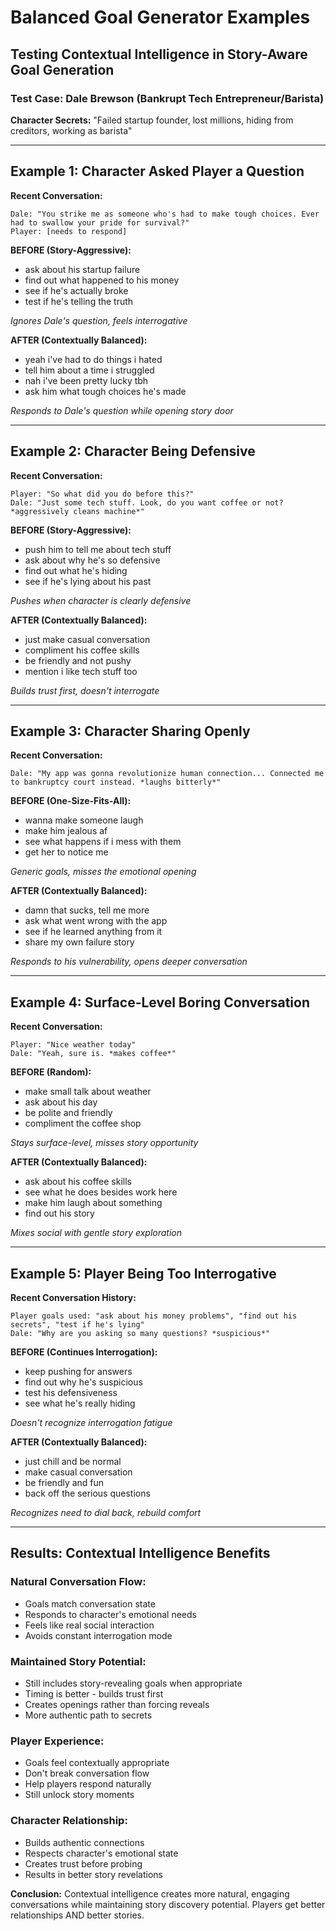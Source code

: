 # Balanced Goal Generator Examples

## Testing Contextual Intelligence in Story-Aware Goal Generation

### Test Case: Dale Brewson (Bankrupt Tech Entrepreneur/Barista)

**Character Secrets:** "Failed startup founder, lost millions, hiding from creditors, working as barista"

---

## Example 1: Character Asked Player a Question

**Recent Conversation:**
```
Dale: "You strike me as someone who's had to make tough choices. Ever had to swallow your pride for survival?"
Player: [needs to respond]
```

**BEFORE (Story-Aggressive):**
* ask about his startup failure
* find out what happened to his money  
* see if he's actually broke
* test if he's telling the truth

*Ignores Dale's question, feels interrogative*

**AFTER (Contextually Balanced):**
* yeah i've had to do things i hated
* tell him about a time i struggled
* nah i've been pretty lucky tbh
* ask him what tough choices he's made

*Responds to Dale's question while opening story door*

---

## Example 2: Character Being Defensive

**Recent Conversation:**
```
Player: "So what did you do before this?"
Dale: "Just some tech stuff. Look, do you want coffee or not? *aggressively cleans machine*"
```

**BEFORE (Story-Aggressive):**
* push him to tell me about tech stuff
* ask about why he's so defensive
* find out what he's hiding
* see if he's lying about his past

*Pushes when character is clearly defensive*

**AFTER (Contextually Balanced):**
* just make casual conversation  
* compliment his coffee skills
* be friendly and not pushy
* mention i like tech stuff too

*Builds trust first, doesn't interrogate*

---

## Example 3: Character Sharing Openly

**Recent Conversation:**
```
Dale: "My app was gonna revolutionize human connection... Connected me to bankruptcy court instead. *laughs bitterly*"
```

**BEFORE (One-Size-Fits-All):**
* wanna make someone laugh
* make him jealous af
* see what happens if i mess with them
* get her to notice me

*Generic goals, misses the emotional opening*

**AFTER (Contextually Balanced):**
* damn that sucks, tell me more
* ask what went wrong with the app
* see if he learned anything from it
* share my own failure story

*Responds to his vulnerability, opens deeper conversation*

---

## Example 4: Surface-Level Boring Conversation

**Recent Conversation:**
```
Player: "Nice weather today"
Dale: "Yeah, sure is. *makes coffee*"
```

**BEFORE (Random):**
* make small talk about weather
* ask about his day
* be polite and friendly
* compliment the coffee shop

*Stays surface-level, misses story opportunity*

**AFTER (Contextually Balanced):**
* ask about his coffee skills
* see what he does besides work here
* make him laugh about something
* find out his story

*Mixes social with gentle story exploration*

---

## Example 5: Player Being Too Interrogative

**Recent Conversation History:**
```
Player goals used: "ask about his money problems", "find out his secrets", "test if he's lying"
Dale: "Why are you asking so many questions? *suspicious*"
```

**BEFORE (Continues Interrogation):**
* keep pushing for answers
* find out why he's suspicious
* test his defensiveness  
* see what he's really hiding

*Doesn't recognize interrogation fatigue*

**AFTER (Contextually Balanced):**
* just chill and be normal
* make casual conversation
* be friendly and fun
* back off the serious questions

*Recognizes need to dial back, rebuild comfort*

---

## Results: Contextual Intelligence Benefits

### Natural Conversation Flow:
- Goals match conversation state
- Responds to character's emotional needs
- Feels like real social interaction
- Avoids constant interrogation mode

### Maintained Story Potential:
- Still includes story-revealing goals when appropriate
- Timing is better - builds trust first
- Creates openings rather than forcing reveals
- More authentic path to secrets

### Player Experience:
- Goals feel contextually appropriate
- Don't break conversation flow
- Help players respond naturally
- Still unlock story moments

### Character Relationship:
- Builds authentic connections
- Respects character's emotional state
- Creates trust before probing
- Results in better story revelations

**Conclusion:** Contextual intelligence creates more natural, engaging conversations while maintaining story discovery potential. Players get better relationships AND better stories.